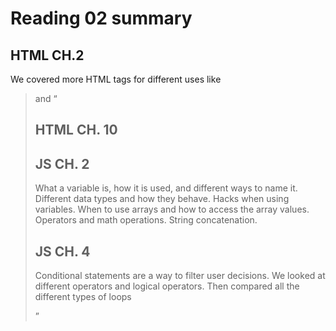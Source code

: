 # Reading 02 summary


## HTML CH.2 
We covered more HTML tags for different uses like <blockquote> and <q>

## HTML CH. 10


## JS CH. 2
What a variable is, how it is used, and different ways to name it. Different data types and how they behave. Hacks when using variables. When to use arrays and how to access the array values. Operators and math operations. String concatenation.

## JS CH. 4
Conditional statements are a way to filter user decisions. We looked at different operators and logical operators. Then compared all the different types of loops
